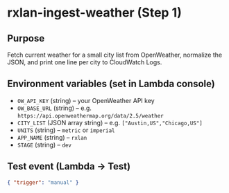 # rxlan-ingest-weather (Step 1)

## Purpose
Fetch current weather for a small city list from OpenWeather, normalize the JSON, and print one line per city to CloudWatch Logs.

## Environment variables (set in Lambda console)
- `OW_API_KEY` (string) – your OpenWeather API key
- `OW_BASE_URL` (string) – e.g. `https://api.openweathermap.org/data/2.5/weather`
- `CITY_LIST` (JSON array string) – e.g. `["Austin,US","Chicago,US"]`
- `UNITS` (string) – `metric` or `imperial`
- `APP_NAME` (string) – `rxlan`
- `STAGE` (string) – `dev`

## Test event (Lambda → Test)
```json
{ "trigger": "manual" }
